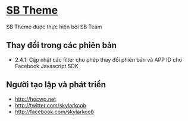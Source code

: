 # [SB Theme](http://hocwp.net)
SB Theme được thực hiện bởi SB Team

## Thay đổi trong các phiên bản

- 2.4.1: Cập nhật các filter cho phép thay đổi phiên bản và APP ID cho Facebook Javascript SDK

## Người tạo lập và phát triển

- <http://hocwp.net>
- <http://twitter.com/skylarkcob>
- <http://facebook.com/skylarkcob>